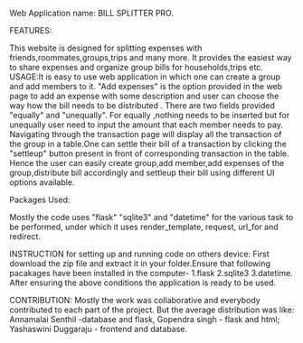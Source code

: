 Web Application name: BILL SPLITTER PRO.

FEATURES:

This website is designed for splitting expenses with friends,roommates,groups,trips and many more. It provides the easiest way to share expenses and organize group bills for households,trips etc.
USAGE:It is easy to use web application in which one can create a group and add members to it. "Add expenses" is the option provided in the web page to add an expense with some description and user can choose the way how the bill needs to be distributed . There are two fields provided "equally" and "unequally". For equally ,nothing needs to be inserted but for unequally user need to input the amount that each member needs to pay.
Navigating through the transaction page will display all the transaction of the group in a table.One can settle their bill of a transaction by clicking the "settleup" button present in front of corresponding transaction in the table.
Hence the user can easily create group,add member,add expenses of the group,distribute bill accordingly and settleup their bill using different UI options available.

Packages Used:

Mostly the code uses "flask" "sqlite3" and "datetime" for the various task to be performed, under which it uses render_template, request, url_for and redirect.

INSTRUCTION for setting up and running code on others device:
First download the zip file and extract it in your folder.Ensure that following pacakages have been installed in the computer-
1.flask 2.sqlite3 3.datetime.
After ensuring the above conditions the application is ready to be used.

CONTRIBUTION:
Mostly the work was collaborative and everybody contributed to each part of the project. But the average distribution was like:
Annamalai Senthil -database and flask,
Gopendra singh - flask and html;
Yashaswini Duggaraju - frontend and database.


